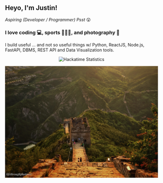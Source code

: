 <h2>Heyo, I'm Justin!</h2>

*Aspiring (Developer / Programmer)*
*Psst* 😲 <h3>I love coding 💻, sports 🏸🎿🏀, and photography 📸</h3>

<p> I build useful ... and not so useful things w/ Python, ReactJS, Node.js, FastAPI, DBMS, REST API and Data Visualization tools. </p>


<p align="center">
  <img src="https://github-readme-stats.hackclub.dev/api/wakatime?username=2939&api_domain=hackatime.hackclub.com&&custom_title=Hackatime+Stats&layout=compact&cache_seconds=0&langs_count=8&theme=github_dark" alt="Hackatime Statistics">
</p>


<p align="center">
  <img src="photo66.jpeg" alt="alt-text" style="width:100%; max-height:400px; object-fit:cover;">
</p>



<!---
jstxw/jstxw is a ✨ special ✨ repository because its `README.md` (this file) appears on your GitHub profile.
You can click the Preview link to take a look at your changes.
--->
